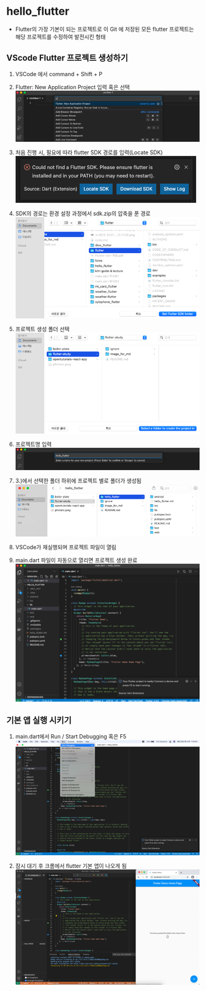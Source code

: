 # hello_flutter
- Flutter의 가장 기본이 되는 프로젝트로 이 Git 에 저장된 모든 flutter 프로젝트는 해당 프로젝트를 수정하여 발전시킨 형태

## VScode Flutter 프로젝트 생성하기
1. VSCode 에서 command + Shift + P
2. Flutter: New Application Project 입력 혹은 선택
<br>![new_app](../image_for_md/new_app.png)<br>

3. 처음 진행 시, 필요에 따라 flutter SDK 경로를 입력(Locate SDK)
<br>![choose_sdk](../image_for_md/choose_sdk.png)<br>

4. SDK의 경로는 환경 설정 과정에서 sdk.zip의 압축을 푼 경로
<br>![sdk_path](../image_for_md/sdk_path.png)<br>

5. 프로젝트 생성 폴더 선택
<br>![choose_project_root](../image_for_md/choose_project_root.png)<br>

5. 프로젝트명 입력
<br>![enter_project_name](../image_for_md/enter_project_name.png)<br>

6. 3.)에서 선택한 폴더 하위에 프로젝트 별로 폴더가 생성됨
<br>![created_project](../image_for_md/created_project.png)<br>

7. VSCode가 재실행되며 프로젝트 파일이 열림
8. main.dart 파일이 자동으로 열리면 프로젝트 생성 완료
<br>![new_vscode](../image_for_md/new_vscode.png)<br>

## 기본 앱 실행 시키기
1. main.dart에서 Run / Start Debugging 혹은 F5
<br>![start_debugging](../image_for_md/start_debugging.png)<br>

2. 잠시 대기 후 크롬에서 flutter 기본 앱이 나오게 됨
<br>![hello_flutter_app](../image_for_md/hello_flutter_app.png)<br>